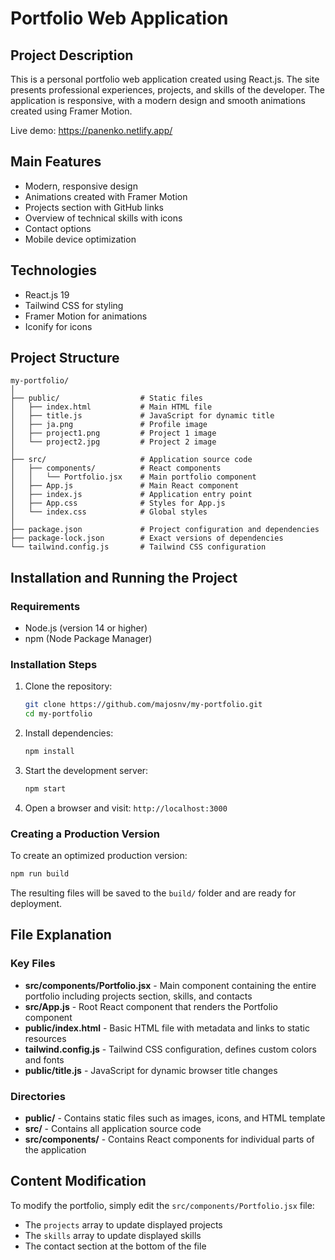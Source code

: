# Portfolio Web Application

## Project Description

This is a personal portfolio web application created using React.js. The site presents professional experiences, projects, and skills of the developer. The application is responsive, with a modern design and smooth animations created using Framer Motion.

Live demo: https://panenko.netlify.app/

## Main Features

- Modern, responsive design
- Animations created with Framer Motion
- Projects section with GitHub links
- Overview of technical skills with icons
- Contact options
- Mobile device optimization

## Technologies

- React.js 19
- Tailwind CSS for styling
- Framer Motion for animations
- Iconify for icons

## Project Structure

```
my-portfolio/
│
├── public/                  # Static files
│   ├── index.html           # Main HTML file
│   ├── title.js             # JavaScript for dynamic title
│   ├── ja.png               # Profile image
│   ├── project1.png         # Project 1 image
│   └── project2.jpg         # Project 2 image
│
├── src/                     # Application source code
│   ├── components/          # React components
│   │   └── Portfolio.jsx    # Main portfolio component
│   ├── App.js               # Main React component
│   ├── index.js             # Application entry point
│   ├── App.css              # Styles for App.js
│   └── index.css            # Global styles
│
├── package.json             # Project configuration and dependencies
├── package-lock.json        # Exact versions of dependencies
└── tailwind.config.js       # Tailwind CSS configuration
```

## Installation and Running the Project

### Requirements

- Node.js (version 14 or higher)
- npm (Node Package Manager)

### Installation Steps

1. Clone the repository:
   ```bash
   git clone https://github.com/majosnv/my-portfolio.git
   cd my-portfolio
   ```

2. Install dependencies:
   ```bash
   npm install
   ```

3. Start the development server:
   ```bash
   npm start
   ```
   
4. Open a browser and visit: `http://localhost:3000`

### Creating a Production Version

To create an optimized production version:

```bash
npm run build
```

The resulting files will be saved to the `build/` folder and are ready for deployment.

## File Explanation

### Key Files

- **src/components/Portfolio.jsx** - Main component containing the entire portfolio including projects section, skills, and contacts
- **src/App.js** - Root React component that renders the Portfolio component
- **public/index.html** - Basic HTML file with metadata and links to static resources
- **tailwind.config.js** - Tailwind CSS configuration, defines custom colors and fonts
- **public/title.js** - JavaScript for dynamic browser title changes

### Directories

- **public/** - Contains static files such as images, icons, and HTML template
- **src/** - Contains all application source code
- **src/components/** - Contains React components for individual parts of the application

## Content Modification

To modify the portfolio, simply edit the `src/components/Portfolio.jsx` file:

- The `projects` array to update displayed projects
- The `skills` array to update displayed skills
- The contact section at the bottom of the file

